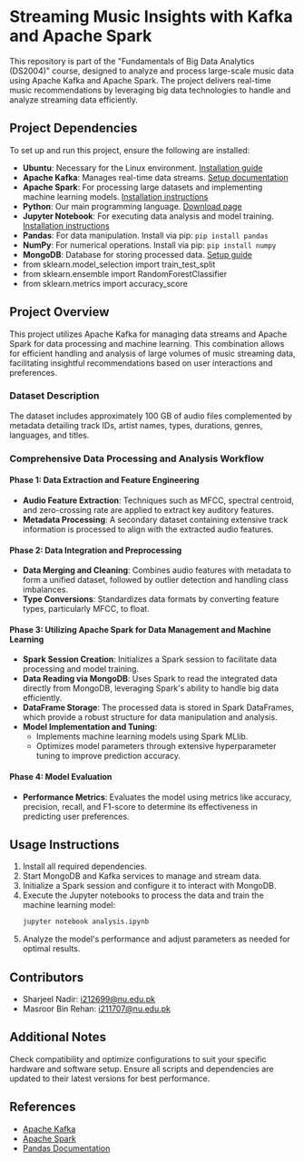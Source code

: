 # Streaming Music Insights with Kafka and Apache Spark

This repository is part of the "Fundamentals of Big Data Analytics (DS2004)" course, designed to analyze and process large-scale music data using Apache Kafka and Apache Spark. The project delivers real-time music recommendations by leveraging big data technologies to handle and analyze streaming data efficiently.

## Project Dependencies

To set up and run this project, ensure the following are installed:

- **Ubuntu**: Necessary for the Linux environment. [Installation guide](https://ubuntu.com/download/desktop)
- **Apache Kafka**: Manages real-time data streams. [Setup documentation](https://kafka.apache.org/documentation/)
- **Apache Spark**: For processing large datasets and implementing machine learning models. [Installation instructions](https://spark.apache.org/downloads.html)
- **Python**: Our main programming language. [Download page](https://www.python.org/downloads/)
- **Jupyter Notebook**: For executing data analysis and model training. [Installation instructions](https://jupyter.org/install)
- **Pandas**: For data manipulation. Install via pip: `pip install pandas`
- **NumPy**: For numerical operations. Install via pip: `pip install numpy`
- **MongoDB**: Database for storing processed data. [Setup guide](https://www.mongodb.com/docs/manual/installation/)
- from sklearn.model_selection import train_test_split
- from sklearn.ensemble import RandomForestClassifier
- from sklearn.metrics import accuracy_score

## Project Overview

This project utilizes Apache Kafka for managing data streams and Apache Spark for data processing and machine learning. This combination allows for efficient handling and analysis of large volumes of music streaming data, facilitating insightful recommendations based on user interactions and preferences.

### Dataset Description

The dataset includes approximately 100 GB of audio files complemented by metadata detailing track IDs, artist names, types, durations, genres, languages, and titles.

### Comprehensive Data Processing and Analysis Workflow

#### Phase 1: Data Extraction and Feature Engineering

- **Audio Feature Extraction**: Techniques such as MFCC, spectral centroid, and zero-crossing rate are applied to extract key auditory features.
- **Metadata Processing**: A secondary dataset containing extensive track information is processed to align with the extracted audio features.

#### Phase 2: Data Integration and Preprocessing

- **Data Merging and Cleaning**: Combines audio features with metadata to form a unified dataset, followed by outlier detection and handling class imbalances.
- **Type Conversions**: Standardizes data formats by converting feature types, particularly MFCC, to float.

#### Phase 3: Utilizing Apache Spark for Data Management and Machine Learning

- **Spark Session Creation**: Initializes a Spark session to facilitate data processing and model training.
- **Data Reading via MongoDB**: Uses Spark to read the integrated data directly from MongoDB, leveraging Spark's ability to handle big data efficiently.
- **DataFrame Storage**: The processed data is stored in Spark DataFrames, which provide a robust structure for data manipulation and analysis.
- **Model Implementation and Tuning**:
  - Implements machine learning models using Spark MLlib.
  - Optimizes model parameters through extensive hyperparameter tuning to improve prediction accuracy.

#### Phase 4: Model Evaluation

- **Performance Metrics**: Evaluates the model using metrics like accuracy, precision, recall, and F1-score to determine its effectiveness in predicting user preferences.

## Usage Instructions

1. Install all required dependencies.
2. Start MongoDB and Kafka services to manage and stream data.
3. Initialize a Spark session and configure it to interact with MongoDB.
4. Execute the Jupyter notebooks to process the data and train the machine learning model:
   ```bash
   jupyter notebook analysis.ipynb
   ```
5. Analyze the model's performance and adjust parameters as needed for optimal results.

## Contributors

- Sharjeel Nadir: [i212699@nu.edu.pk](mailto:i212699@nu.edu.pk)
- Masroor Bin Rehan: [i211707@nu.edu.pk](mailto:i211707@nu.edu.pk)

## Additional Notes

Check compatibility and optimize configurations to suit your specific hardware and software setup. Ensure all scripts and dependencies are updated to their latest versions for best performance.

## References

- [Apache Kafka](https://kafka.apache.org/)
- [Apache Spark](https://spark.apache.org/)
- [Pandas Documentation](https://pandas.pydata.org/pandas-docs/)

